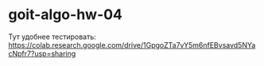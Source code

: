 # goit-algo-hw-04
 
Тут удобнее тестировать:
https://colab.research.google.com/drive/1GpgoZTa7vY5m6nfEBvsavd5NYacNpfr7?usp=sharing